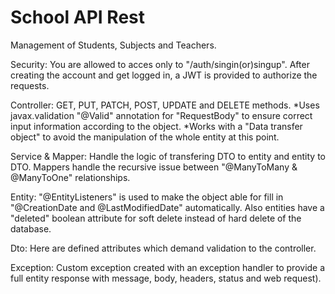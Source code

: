 # School API Rest

Management of Students, Subjects and Teachers.

Security: You are allowed to acces only to "/auth/singin(or)singup". After creating the account and get logged in, a JWT is provided to authorize the requests. 

Controller: GET, PUT, PATCH, POST, UPDATE and DELETE methods. *Uses javax.validation "@Valid" annotation for "RequestBody" to ensure correct input information according to the object. *Works with a "Data transfer object" to avoid the manipulation of the whole entity at this point.

Service & Mapper: Handle the logic of transfering DTO to entity and entity to DTO. Mappers handle the recursive issue between "@ManyToMany & @ManyToOne" relationships.

Entity: "@EntityListeners" is used to make the object able for fill in "@CreationDate and @LastModifiedDate" automatically. Also entities have a "deleted" boolean attribute for soft delete instead of hard delete of the database.

Dto: Here are defined attributes which demand validation to the controller.

Exception: Custom exception created with an exception handler to provide a full entity response with message, body, headers, status and web request).
